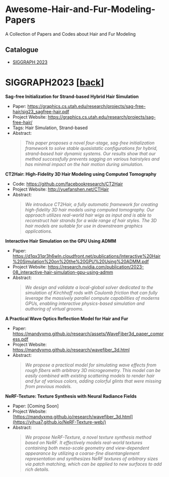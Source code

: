 # Awesome-Hair-and-Fur-Modeling-Papers
A Collection of Papers and Codes about Hair and Fur Modeling

## Catalogue

- [SIGGRAPH 2023](#SIGGRAPH2023)

<a name="SIGGRAPH2023"></a>
# SIGGRAPH2023 [[back](#catalogue)]

**Sag-free Initialization for Strand-based Hybrid Hair Simulation**
- Paper: https://graphics.cs.utah.edu/research/projects/sag-free-hair/sig23_sagfree-hair.pdf
- Project Website: https://graphics.cs.utah.edu/research/projects/sag-free-hair/
- Tags: Hair Simulation, Strand-based
- Abstract:
  > *This paper proposes a novel four-stage, sag-free initialization framework to solve stable quasistatic configurations for hybrid, strand-based hair dynamic systems. Our results show that our method successfully prevents sagging on various hairstyles and has minimal impact on the hair motion during simulation.*

**CT2Hair: High-Fidelity 3D Hair Modeling using Computed Tomography**
- Code: https://github.com/facebookresearch/CT2Hair
- Project Website: http://yuefanshen.net/CTHair
- Abstract:
  > *We introduce CT2Hair, a fully automatic framework for creating high-fidelity 3D hair models using computed tomography. Our approach utilizes real-world hair wigs as input and is able to reconstruct hair strands for a wide range of hair styles. The 3D hair models are suitable for use in downstream graphics applications.*

**Interactive Hair Simulation on the GPU Using ADMM**
- Paper: https://d1qx31qr3h6wln.cloudfront.net/publications/Interactive%20Hair%20Simulation%20on%20the%20GPU%20Using%20ADMM.pdf
- Project Website: https://research.nvidia.com/publication/2023-08_interactive-hair-simulation-gpu-using-admm
- Abstract:
  > *We design and validate a local-global solver dedicated to the simulation of Kirchhoff rods with Coulomb friction that can fully leverage the massively parallel compute capabilities of moderns GPUs, enabling interactive physics-based simulation and authoring of virtual grooms.*

**A Practical Wave Optics Reflection Model for Hair and Fur**
- Paper: https://mandyxmq.github.io/research/assets/WaveFiber3d_paper_compress.pdf
- Project Website: https://mandyxmq.github.io/research/wavefiber_3d.html
- Abstract:
  > *We propose a practical model for simulating wave effects from rough fibers with arbitrary 3D microgeometry. This model can be easily combined with existing scattering models to render hair and fur of various colors, adding colorful glints that were missing from previous models.*

**NeRF-Texture: Texture Synthesis with Neural Radiance Fields**
- Paper: [Coming Soon]
- Project Website: [https://mandyxmq.github.io/research/wavefiber_3d.html](https://yihua7.github.io/NeRF-Texture-web/)
- Abstract:
  > *We propose NeRF-Texture, a novel texture synthesis method based on NeRF. It effectively models real-world textures containing both meso-scale geometry and view-dependent appearance by utilizing a coarse-fine disentanglement representation and synthesizes NeRF textures of arbitrary sizes via patch matching, which can be applied to new surfaces to add rich details.*
